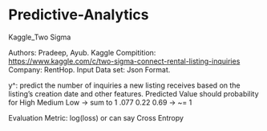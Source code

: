 # Predictive-Analytics
Kaggle_Two Sigma

Authors: Pradeep, Ayub.
Kaggle Compitition: https://www.kaggle.com/c/two-sigma-connect-rental-listing-inquiries
Company: RentHop.
Input Data set: Json Format.

y^: predict the number of inquiries a new listing receives based on the listing’s creation date and other features.
    Predicted Value should probability for
    High   Medium   Low  -> sum to 1 
     .077     0.22   0.69 -> ~= 1

Evaluation Metric: log(loss) or can say Cross Entropy 
